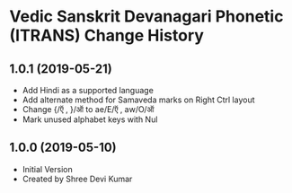 Vedic Sanskrit Devanagari Phonetic (ITRANS) Change History
======================================

1.0.1 (2019-05-21)
----------------
* Add Hindi as a supported language
* Add alternate method for Samaveda marks on Right Ctrl layout
* Change {/ऍ , }/ऑ  to ae/E/ऍ ,   aw/O/ऑ  
* Mark unused alphabet keys with Nul

1.0.0 (2019-05-10)
----------------
* Initial Version
* Created by Shree Devi Kumar
